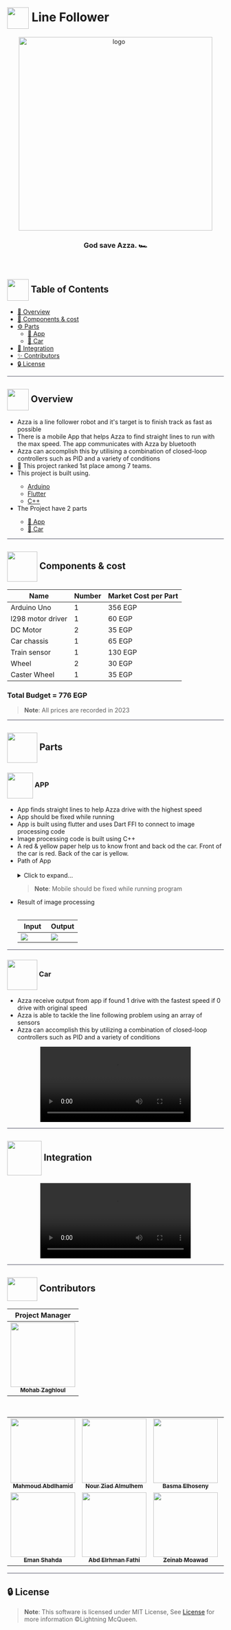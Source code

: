 # <img align=center  height=50px src="https://media3.giphy.com/media/v1.Y2lkPTc5MGI3NjExZTU2ZTZjZGE1MmQ1ZWNiMjM1Yzc0NTEyODQ4NjVlODRiMTkyODcyMyZlcD12MV9pbnRlcm5hbF9naWZzX2dpZklkJmN0PXM/xcw3xOLyHmfrQleoi7/giphy.gif"> Line Follower

<div align="center">

   <img width=450px  src="https://github.com/Bar2-Banzin/linefollower/assets/71986226/0cc255df-21d9-463a-be87-6945817ff2a5" alt="logo">

  ### God save Azza. 🏎️

</div>

<p align="center"> 
    <br> 
</p>

## <img align= center width=50px height=50px src="https://user-images.githubusercontent.com/71986226/178468913-84c3151c-e8d1-4420-a9e9-b2434e9c2f75.gif"> Table of Contents

- <a href ="#about"> 📙 Overview</a>
- <a href ="#Components"> :money_with_wings: Components & cost</a>
- <a href ="#parts"> ⚙️  Parts</a>
    - <a href ="#app"> 📱 App</a>
    - <a href ="#car"> 🚗 Car</a>
- <a href ="#Integration">🤖 Integration</a>
- <a href ="#Contributors"> ✨ Contributors</a>
- <a href ="#License"> 🔒 License</a> 
<hr style="background-color: #4b4c60"></hr>

<a id = "about"></a>

## <img align="center"  width =50px  height =50px src="https://c.tenor.com/BU6EP0XgvzEAAAAj/cat-cute.gif"> Overview
<ul>
<li>Azza is a line follower robot and it's target is to finish track as fast as possible</li>
<li>There is a mobile App that helps Azza to find straight lines to run with the max speed. The app communicates with Azza by bluetooth </li>
<li>Azza can accomplish this by utilising a combination of closed-loop controllers such as PID and a variety of conditions</li>


<li>🎉 This project ranked 1st place among 7 teams. </li>
<li>This project is built using. </li>
<ul>
<li><a href="https://docs.arduino.cc/">Arduino</a></li>
<li><a href="https://docs.flutter.dev/">Flutter</a></li>
<li><a href="https://devdocs.io/cpp/">C++</a></li>
</ul>
<li>
 The Project have 2 parts
</li>
<ul>
<li> <a href ="#app"> 📱 App</a></li>
 <li>  <a href ="#car"> 🚗 Car</a></li>
</ul>
</ul>
<hr style="background-color: #4b4c60"></hr>
<a id = "Components"></a>

##  <img align="center"  width =70px  height =70px src="https://media1.giphy.com/media/HWhlNhHNN7zGwMfGV4/giphy.gif?cid=ecf05e47351ain7blea4l6t9oeffyqj013pkodl298lred3w&rid=giphy.gif&ct=s"> Components & cost

| Name| Number | Market Cost per Part                                                                                                         |
| --------------  | ------ | ---------------------------------------------------------------------------------------------------------------------------- |
| Arduino Uno    | 1      | 356 EGP                                               |
| l298 motor driver | 1      | 60 EGP               |
| DC Motor | 2      | 35 EGP
| Car chassis | 1 | 65 EGP
| Train sensor | 1  | 130 EGP
| Wheel | 2 | 30 EGP
| Caster Wheel | 1 | 35 EGP|

### Total Budget = 776 EGP

> **Note**: All prices are recorded in 2023

<hr style="background-color: #4b4c60"></hr>

<a id = "parts"></a>

## <img align="center"  width =70px  height =70px src="https://media4.giphy.com/media/7ktwhqlnFaDAJ8AzIw/giphy.gif?cid=ecf05e47p68znkbblq8sysehj7ahivaaceyfjly28ch0y4m7&rid=giphy.gif&ct=s"> Parts 

<a id = "app"></a>

### <img align="center"  width =60px src="https://media1.giphy.com/media/SQTSmiJl0uKoZNdv1T/giphy.gif?cid=ecf05e478njktzbodwy6urk6p15ealjalm4augxqvtm6gj0h&ep=v1_stickers_search&rid=giphy.gif&ct=s"> APP


<ul>
<li>App finds straight lines to help Azza drive with the highest speed</li>
<li>App should be fixed while running </li>
<li>App is built using flutter and uses Dart FFI to connect to image processing code </li>
<li>Image processing code is built using C++  </li>
<li>A red & yellow paper help us to know front and back od the car. Front of the car is red. Back of the car is yellow.</li>
<li>Path of App </li>
<br>
<details> <summary>Click to expand...</summary>


<table>
<thead>
<th>Screen</th>
<th>Description</th>
</thead>
<tr>
<td><img height="300px" width="175px" src="https://github.com/Bar2-Banzin/linefollower/assets/71986226/37328444-a9c4-4be9-88f6-2b8c5022c0c6"></td>
<td><ul><li>Start Screen</li>
<li>Press start button to use app </li>
</ul></td>
</tr>
<tr>
<td><img height="300px" width="175px" src="https://github.com/Bar2-Banzin/linefollower/assets/71986226/99c76bc0-47ef-4cc3-b282-d5d9ff3b13e5"></td>
<td><ul><li>Connect to the bluetooth </li>
<li>Most of time it will HC-05 </li>
</ul></td>
</tr>
<tr>
<td><img height="300px" width="175px" src="https://github.com/Bar2-Banzin/linefollower/assets/71986226/568247a6-c5d7-4d90-baa9-d52ca39e3b93"></td>
<td><ul><li>Take picture to the track when it is empty  </li>
<li>You can zoom in or zoom out</li>
<li>Press on camera when you want to take picture</li>
</ul></td>
</tr>
<tr>
<td><img height="300px" width="175px" src="https://github.com/Bar2-Banzin/linefollower/assets/71986226/0660fc50-d9bb-487d-882b-43ccca614e08"></td>
<td><ul><li>You can zoom in or zoom out</li>
<li>When press on camera start streaming and detect car on straight road or not </li>
<li>Output:</li>
<ul>
<li>0 => not in straight road</li>
<li>1 => in straight road</li>
<li>5 => can't find car</li>
</ul>
</ul></td>
</tr>
</table>

</details>


> **Note**: Mobile should be fixed while running program 

<li>Result of image processing</li>
<br>
<table>
<thead>
<th>Input</th>
<th>Output</th>
</thead>
<tr>
<td width="50%"><img src="https://github.com/Bar2-Banzin/linefollower/assets/71986226/6d917e1c-f362-44ae-a1b7-ec417c82741e"></td>
<td><img src="https://github.com/Bar2-Banzin/linefollower/assets/71986226/a02276af-8b1e-4439-b7a7-1c4c78338df1"></td>
</tr>
</table>
</ul>

<hr style="background-color: #4b4c60"></hr>
<a id = "car"></a>

### <img align="center"  width =70px src="https://media0.giphy.com/media/7hAr7m8m7k3uumlu4G/giphy.gif?cid=ecf05e47z16ab3t2pi15z2vh1bt01uqsai1f4uszvbzvn56t&ep=v1_stickers_search&rid=giphy.gif&ct=s"> Car
<ul>
<li>Azza receive output from app if found 1 drive with the fastest speed if 0 drive with original speed</li>
<li> Azza is able to tackle the line following problem using an array of sensors </li>
<li>Azza can accomplish this by utilizing a combination of closed-loop controllers such as PID and a variety of conditions</li>
</ul>
<div align ="center">
<video  width="350px" src="https://github.com/Bar2-Banzin/linefollower/assets/71986226/b71331c5-189a-4f39-86bb-f209fcff77cb">
</div>

<hr style="background-color: #4b4c60"></hr>

<a id = "Integration"></a>

## <img align="center"  width =80px  height =80px src="https://media1.giphy.com/media/lr7lYUc00nr3hWsoVa/giphy.gif?cid=ecf05e47f99e9tbsstbe3u9mzphxjrp27jxozshi64cok467&rid=giphy.gif&ct=s"> Integration 

<div align ="center">
<video width="350px" src="https://github.com/Bar2-Banzin/linefollower/assets/71986226/0e0dd67e-f8e9-46fc-9794-ab4788cc34c9">
</div>

<hr style="background-color: #4b4c60"></hr>

<a id ="Contributors"></a>

## <img  align="center" width= 70px height =55px src="https://media0.giphy.com/media/Xy702eMOiGGPzk4Zkd/giphy.gif?cid=ecf05e475vmf48k83bvzye3w2m2xl03iyem3tkuw2krpkb7k&rid=giphy.gif&ct=s"> Contributors 
<table align="center">
  <thead >
         <th style="text-align: center;"> Project Manager</th>
        
  </thead>
  <tr>
   <td align="center"><a href="https://github.com/Mohabz-911"><img src="https://avatars.githubusercontent.com/u/68201932?v=4" width="150px;" alt=""/><br /><sub><b>Mohab Zaghloul</b></sub></a><br /></td>
  </tr>
</table>
<br>
<table align="center">
  <tr>
   <td align="center"><a href="https://github.com/MahmoudAbdelhamidAli"><img src="https://avatars.githubusercontent.com/u/87570209?v=4" width="150px;" alt=""/><br /><sub><b>Mahmoud Abdlhamid</b></sub></a><br /></td>
   <td align="center"><a href="https://github.com/nouralmulhem"><img src="https://avatars.githubusercontent.com/u/76218033?v=4" width="150px;" alt=""/><br /><sub><b>Nour Ziad Almulhem</b></sub></a><br /></td>
      <td align="center"><a href="https://github.com/BasmaElhoseny01"><img src="https://avatars.githubusercontent.com/u/72309546?v=4" width="150px;" alt=""/><br /><sub><b>Basma Elhoseny</b></sub></a><br /></td>
      <td align="center"><a href="https://github.com/AhmedHosny2024"><img src="https://avatars.githubusercontent.com/u/76389601?v=4" width="150px;" alt=""/><br /><sub><b>Ahmed Hosny</b></sub></a><br /></td>
    <td align="center"><a href="https://github.com/ahmedmadbouly186"><img src="https://avatars.githubusercontent.com/u/66012617?v=4" width="150px;" alt=""/><br /><sub><b>Ahmed Madbouly </b></sub></a><br /></td>
    </tr>
    <tr>
      <td align="center"><a href="https://github.com/emanshahda" ><img src="https://avatars.githubusercontent.com/u/89708797?v=4" width="150px;" alt=""/><br /><sub><b>Eman Shahda</b></sub></a><br />
    </td>
        <td align="center"><a href="https://github.com/Fathi79"><img src="https://avatars.githubusercontent.com/u/96377553?v=4" width="150px;" alt=""/><br /><sub><b>Abd Elrhman Fathi</b></sub></a><br /></td>
      <td align="center"><a href="https://github.com/zeinabmoawad" ><img src="https://avatars.githubusercontent.com/u/92188433?v=4" width="150px;" alt=""/><br /><sub><b>Zeinab Moawad</b></sub></a><br />
    </td>
      <td align="center"><a href="https://github.com/doaa281" ><img src="https://avatars.githubusercontent.com/u/65799105?v=4" width="150px;" alt=""/><br /><sub><b>Doaa ElSherif</b></sub></a><br />
    </td>
       <td align="center"><a href="https://github.com/EslamAsHhraf"><img src="https://avatars.githubusercontent.com/u/71986226?v=4" width="150px;" alt=""/><br /><sub><b>Eslam Ashraf</b></sub></a><br /></td>
  
  </tr>
  
  </table>


<hr style="background-color: #4b4c60"></hr>

<a id ="License"></a>

## 🔒 License

> **Note**: This software is licensed under MIT License, See [License](https://github.com/Bar2-Banzin/linefollower/blob/arduino/LICENSE) for more information ©Lightning McQueen.

